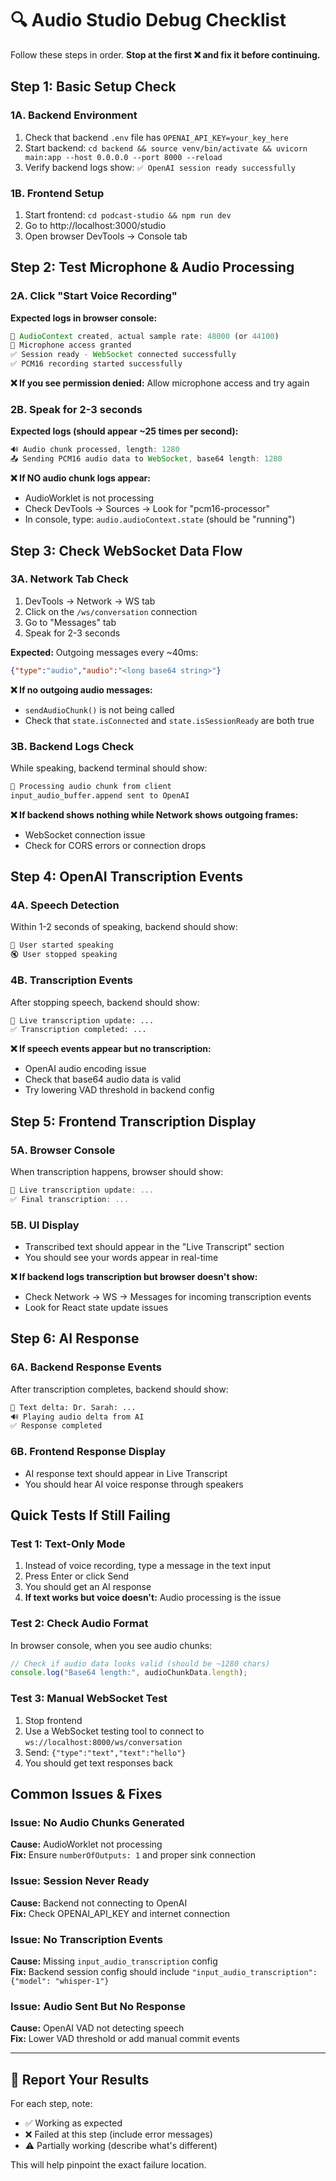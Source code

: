 # 🔍 Audio Studio Debug Checklist

Follow these steps in order. **Stop at the first ❌ and fix it before continuing.**

## Step 1: Basic Setup Check

### 1A. Backend Environment
1. Check that backend `.env` file has `OPENAI_API_KEY=your_key_here`
2. Start backend: `cd backend && source venv/bin/activate && uvicorn main:app --host 0.0.0.0 --port 8000 --reload`
3. Verify backend logs show: `✅ OpenAI session ready successfully`

### 1B. Frontend Setup  
1. Start frontend: `cd podcast-studio && npm run dev`
2. Go to http://localhost:3000/studio
3. Open browser DevTools → Console tab

## Step 2: Test Microphone & Audio Processing

### 2A. Click "Start Voice Recording"
**Expected logs in browser console:**
```javascript
🎵 AudioContext created, actual sample rate: 48000 (or 44100)
🎤 Microphone access granted
✅ Session ready - WebSocket connected successfully
✅ PCM16 recording started successfully
```

**❌ If you see permission denied:** Allow microphone access and try again

### 2B. Speak for 2-3 seconds
**Expected logs (should appear ~25 times per second):**
```javascript
🔊 Audio chunk processed, length: 1280
📤 Sending PCM16 audio data to WebSocket, base64 length: 1280
```

**❌ If NO audio chunk logs appear:**
- AudioWorklet is not processing
- Check DevTools → Sources → Look for "pcm16-processor" 
- In console, type: `audio.audioContext.state` (should be "running")

## Step 3: Check WebSocket Data Flow

### 3A. Network Tab Check
1. DevTools → Network → WS tab
2. Click on the `/ws/conversation` connection
3. Go to "Messages" tab
4. Speak for 2-3 seconds

**Expected:** Outgoing messages every ~40ms:
```json
{"type":"audio","audio":"<long base64 string>"}
```

**❌ If no outgoing audio messages:**
- `sendAudioChunk()` is not being called
- Check that `state.isConnected` and `state.isSessionReady` are both true

### 3B. Backend Logs Check
While speaking, backend terminal should show:
```bash
🎤 Processing audio chunk from client
input_audio_buffer.append sent to OpenAI
```

**❌ If backend shows nothing while Network shows outgoing frames:**
- WebSocket connection issue
- Check for CORS errors or connection drops

## Step 4: OpenAI Transcription Events

### 4A. Speech Detection
Within 1-2 seconds of speaking, backend should show:
```bash
🎤 User started speaking
🔇 User stopped speaking
```

### 4B. Transcription Events
After stopping speech, backend should show:
```bash
📝 Live transcription update: ...
✅ Transcription completed: ...
```

**❌ If speech events appear but no transcription:**
- OpenAI audio encoding issue
- Check that base64 audio data is valid
- Try lowering VAD threshold in backend config

## Step 5: Frontend Transcription Display

### 5A. Browser Console
When transcription happens, browser should show:
```javascript
📝 Live transcription update: ...
✅ Final transcription: ...
```

### 5B. UI Display
- Transcribed text should appear in the "Live Transcript" section
- You should see your words appear in real-time

**❌ If backend logs transcription but browser doesn't show:**
- Check Network → WS → Messages for incoming transcription events
- Look for React state update issues

## Step 6: AI Response

### 6A. Backend Response Events
After transcription completes, backend should show:
```bash
💬 Text delta: Dr. Sarah: ...
🔊 Playing audio delta from AI
✅ Response completed
```

### 6B. Frontend Response Display
- AI response text should appear in Live Transcript
- You should hear AI voice response through speakers

## Quick Tests If Still Failing

### Test 1: Text-Only Mode
1. Instead of voice recording, type a message in the text input
2. Press Enter or click Send
3. You should get an AI response
4. **If text works but voice doesn't:** Audio processing is the issue

### Test 2: Check Audio Format
In browser console, when you see audio chunks:
```javascript
// Check if audio data looks valid (should be ~1280 chars)
console.log("Base64 length:", audioChunkData.length);
```

### Test 3: Manual WebSocket Test
1. Stop frontend
2. Use a WebSocket testing tool to connect to `ws://localhost:8000/ws/conversation`
3. Send: `{"type":"text","text":"hello"}`
4. You should get text responses back

## Common Issues & Fixes

### Issue: No Audio Chunks Generated
**Cause:** AudioWorklet not processing  
**Fix:** Ensure `numberOfOutputs: 1` and proper sink connection

### Issue: Session Never Ready
**Cause:** Backend not connecting to OpenAI  
**Fix:** Check OPENAI_API_KEY and internet connection

### Issue: No Transcription Events
**Cause:** Missing `input_audio_transcription` config  
**Fix:** Backend session config should include `"input_audio_transcription": {"model": "whisper-1"}`

### Issue: Audio Sent But No Response
**Cause:** OpenAI VAD not detecting speech  
**Fix:** Lower VAD threshold or add manual commit events

---

## 🚨 Report Your Results

For each step, note:
- ✅ Working as expected
- ❌ Failed at this step (include error messages)
- ⚠️ Partially working (describe what's different)

This will help pinpoint the exact failure location.
